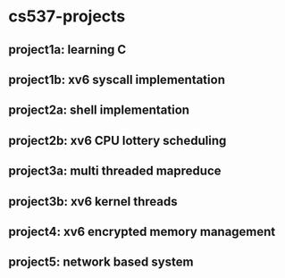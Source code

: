 # cs537-projects
## project1a: learning C
## project1b: xv6 syscall implementation
## project2a: shell implementation
## project2b: xv6 CPU lottery scheduling
## project3a: multi threaded mapreduce
## project3b: xv6 kernel threads
## project4: xv6 encrypted memory management
## project5: network based system

